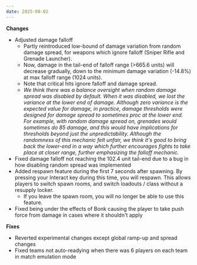 ```yaml
---
date: 2025-08-02
---
```


**Changes**

* Adjusted damage falloff
  * Partly reintroduced low-bound of damage variation from random damage spread, for weapons which ignore falloff (Sniper Rifle and Grenade Launcher).
  * Now, damage in the tail-end of falloff range (>665.6 units) will decrease gradually, down to the minimum damage variation (-14.8%) at max falloff range (1024 units).
  * Note that critical hits ignore falloff and damage spread.
  * _We think there was a balance oversight when random damage spread was disabled by default. When it was disabled, we lost the variance at the lower end of damage. Although zero variance is the expected value for damage, in practice, damage thresholds were designed for damage spread to sometimes proc at the lower end. For example, with random damage spread on, grenades would sometimes do 85 damage, and this would have implications for thresholds beyond just the unpredictability. Although the randomness of this mechanic felt unfair, we think it's good to bring back the lower-end in a way which further encourages fights to take place at closer range, further emphasizing the falloff mechanic._
* Fixed damage falloff not reaching the 102.4 unit tail-end due to a bug in how disabling random spread was implemented
* Added respawn feature during the first 7 seconds after spawning. By pressing your Interact key during this time, you will respawn. This allows players to switch spawn rooms, and switch loadouts / class without a resupply locker.
  * If you leave the spawn room, you will no longer be able to use this feature.
* Fixed being under the effects of Bonk causing the player to take push force from damage in cases where it shouldn't apply

**Fixes**

* Reverted experimental changes except global ramp-up and spread changes
* Fixed teams not auto-readying when there was 6 players on each team in match emulation mode
